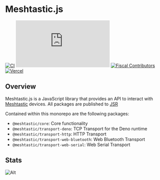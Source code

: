 # Meshtastic.js

[![CI](https://img.shields.io/github/actions/workflow/status/meshtastic/js/ci.yml?branch=master&label=actions&logo=github&color=yellow)](https://github.com/meshtastic/js/actions/workflows/ci.yml)
[![CLA assistant](https://cla-assistant.io/readme/badge/meshtastic/meshtastic.js)](https://cla-assistant.io/meshtastic/meshtastic.js)
[![Fiscal Contributors](https://opencollective.com/meshtastic/tiers/badge.svg?label=Fiscal%20Contributors&color=deeppink)](https://opencollective.com/meshtastic/)
[![Vercel](https://img.shields.io/static/v1?label=Powered%20by&message=Vercel&style=flat&logo=vercel&color=000000)](https://vercel.com?utm_source=meshtastic&utm_campaign=oss)

## Overview

Meshtastic.js is a JavaScript library that provides an API to interact with
[Meshtastic](https://meshtastic.org) devices. All packages are published to
[JSR](https://jsr.io/@meshtastic)

Contained within this monorepo are the following packages:

- `@meshtastic/core`: Core functionality
- `@meshtastic/transport-deno`: TCP Transport for the Deno runtime
- `@meshtastic/transport-http`: HTTP Transport
- `@meshtastic/transport-web-bluetooth`: Web Bluetooth Transport
- `@meshtastic/transport-web-serial`: Web Serial Transport

## Stats

![Alt](https://repobeats.axiom.co/api/embed/5330641586e92a2ec84676fedb98f6d4a7b25d69.svg "Repobeats analytics image")
